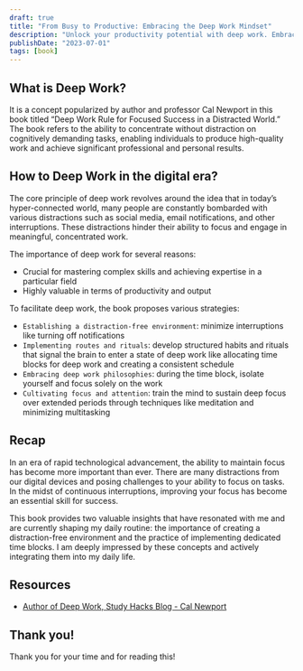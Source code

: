 ```yaml
---
draft: true
title: "From Busy to Productive: Embracing the Deep Work Mindset"
description: "Unlock your productivity potential with deep work. Embrace focus, eliminate distractions, and achieve remarkable results in a distracted world."
publishDate: "2023-07-01"
tags: [book]
---
```


## What is Deep Work?

It is a concept popularized by author and professor Cal Newport in this book titled “Deep Work Rule for Focused Success in a Distracted World.” The book refers to the ability to concentrate without distraction on cognitively demanding tasks, enabling individuals to produce high-quality work and achieve significant professional and personal results.

## How to Deep Work in the digital era?

The core principle of deep work revolves around the idea that in today’s hyper-connected world, many people are constantly bombarded with various distractions such as social media, email notifications, and other interruptions. These distractions hinder their ability to focus and engage in meaningful, concentrated work.

The importance of deep work for several reasons:
- Crucial for mastering complex skills and achieving expertise in a particular field
- Highly valuable in terms of productivity and output

To facilitate deep work, the book proposes various strategies:
- `Establishing a distraction-free environment`: minimize interruptions like turning off notifications
- `Implementing routes and rituals`: develop structured habits and rituals that signal the brain to enter a state of deep work like allocating time blocks for deep work and creating a consistent schedule
- `Embracing deep work philosophies`: during the time block, isolate yourself and focus solely on the work
- `Cultivating focus and attention`: train the mind to sustain deep focus over extended periods through techniques like meditation and minimizing multitasking

## Recap

In an era of rapid technological advancement, the ability to maintain focus has become more important than ever. There are many distractions from our digital devices and posing challenges to your ability to focus on tasks. In the midst of continuous interruptions, improving your focus has become an essential skill for success.

This book provides two valuable insights that have resonated with me and are currently shaping my daily routine: the importance of creating a distraction-free environment and the practice of implementing dedicated time blocks. I am deeply impressed by these concepts and actively integrating them into my daily life.

## Resources

- <a href="https://calnewport.com/" target="_blank" rel="noopener noreferrer">Author of Deep Work, Study Hacks Blog - Cal Newport</a>

## Thank you!

Thank you for your time and for reading this!